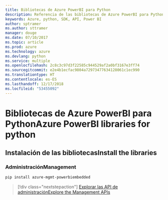 ```yaml
---
title: Bibliotecas de Azure PowerBI para Python
description: Referencia de las bibliotecas de Azure PowerBI para Python
keywords: Azure, python, SDK, API, Power BI
author: sptramer
ms.author: sttramer
manager: douge
ms.date: 07/10/2017
ms.topic: article
ms.prod: azure
ms.technology: azure
ms.devlang: python
ms.service: multiple
ms.openlocfilehash: 2c8c3c97d3f22585c944529af2a0bf3167e3ff74
ms.sourcegitcommit: e2e4b1ecfac9804a72973477634128061c1ec990
ms.translationtype: HT
ms.contentlocale: es-ES
ms.lasthandoff: 12/17/2018
ms.locfileid: "53455092"
---
```

# <a name="azure-powerbi-libraries-for-python"></a><span data-ttu-id="69951-104">Bibliotecas de Azure PowerBI para Python</span><span class="sxs-lookup"><span data-stu-id="69951-104">Azure PowerBI libraries for python</span></span>

## <a name="install-the-libraries"></a><span data-ttu-id="69951-105">Instalación de las bibliotecas</span><span class="sxs-lookup"><span data-stu-id="69951-105">Install the libraries</span></span>


### <a name="management"></a><span data-ttu-id="69951-106">Administración</span><span class="sxs-lookup"><span data-stu-id="69951-106">Management</span></span>

```bash
pip install azure-mgmt-powerbiembedded
```

> [!div class="nextstepaction"]
> [<span data-ttu-id="69951-107">Explorar las API de administración</span><span class="sxs-lookup"><span data-stu-id="69951-107">Explore the Management APIs</span></span>](/python/api/overview/azure/powerbi/management)
